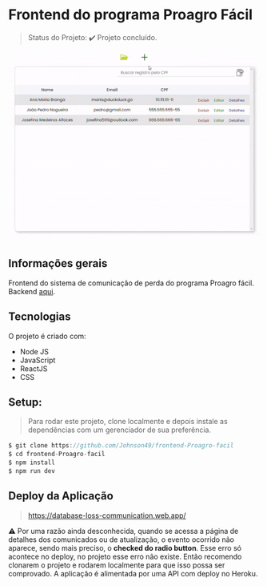 # Frontend do programa Proagro Fácil

> Status do Projeto: :heavy_check_mark: Projeto concluído.

<p align="center">
 <img width="600" src="https://github.com/Johnson49/frontend-Proagro-facil/blob/main/src/assets/img/gif-Proagro-facil.gif"> 
</p>

## Informações gerais
Frontend do sistema de comunicação de perda do programa Proagro fácil. Backend [aqui](https://github.com/Johnson49/backend-Proagro-facil).


## Tecnologias 
O projeto é criado com:

* Node JS
* JavaScript 
* ReactJS
* CSS


## Setup: 
> Para rodar este projeto, clone localmente e depois instale as dependências com um gerenciador de sua preferência.

```javascript
$ git clone https://github.com/Johnson49/frontend-Proagro-facil
$ cd frontend-Proagro-facil
$ npm install 
$ npm run dev
```  


## Deploy da Aplicação 
> https://database-loss-communication.web.app/

:warning: Por uma razão ainda desconhecida, quando se acessa a página de detalhes dos comunicados ou de atualização, o evento ocorrido não aparece, sendo mais preciso, o <strong >checked do radio button</strong >. Esse erro só acontece no deploy, no projeto esse erro não existe. Então recomendo clonarem o projeto e rodarem localmente para que isso possa ser comprovado. A aplicação é alimentada por uma API com deploy no Heroku. 
